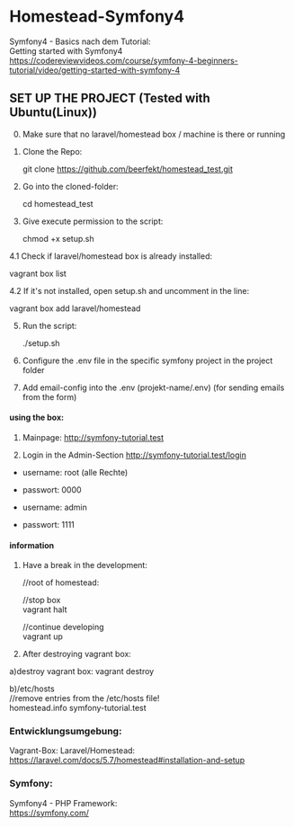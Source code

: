 # Homestead-Symfony4  
  
  

Symfony4 - Basics nach dem Tutorial:    
Getting started with Symfony4  
<https://codereviewvideos.com/course/symfony-4-beginners-tutorial/video/getting-started-with-symfony-4>  


## SET UP THE PROJECT (Tested with Ubuntu(Linux))

0. Make sure that no laravel/homestead box / machine is there or running
  
1. Clone the Repo: 
  
    git clone https://github.com/beerfekt/homestead_test.git
 
2. Go into the cloned-folder:
   
     cd homestead_test  
     
 
3. Give execute permission to the script:  

    chmod +x setup.sh

4.1 Check if laravel/homestead box is already installed:  
  
  vagrant box list

4.2 If it's not installed, open setup.sh and uncomment in the line:  
  
  vagrant box add laravel/homestead


5. Run the script:  
  
    ./setup.sh

6. Configure the .env file in the specific symfony project in the project folder 
   

7. Add email-config into the .env (projekt-name/.env)
   (for sending emails from the form)  

#### using the box:

1. Mainpage: <http://symfony-tutorial.test>

2. Login in the Admin-Section <http://symfony-tutorial.test/login> 
- username: root (alle Rechte)
- passwort: 0000

- username: admin
- passwort: 1111



#### information 

1. Have a break in the development:
  
    //root of homestead:  
    
  
    //stop box  
    vagrant halt
    
    //continue developing  
    vagrant up  
    
    
    
2. After destroying vagrant box:  
  
  a)destroy vagrant box:
    vagrant destroy
  
  b)/etc/hosts  
  //remove entries from the /etc/hosts file!  
  homestead.info
  symfony-tutorial.test

### Entwicklungsumgebung:        

Vagrant-Box: Laravel/Homestead:  
<https://laravel.com/docs/5.7/homestead#installation-and-setup>  


### Symfony:  

Symfony4 - PHP Framework:  
<https://symfony.com/>


